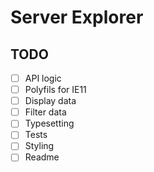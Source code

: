 # Server Explorer

## TODO

- [ ] API logic
- [ ] Polyfils for IE11
- [ ] Display data
- [ ] Filter data
- [ ] Typesetting
- [ ] Tests
- [ ] Styling
- [ ] Readme
